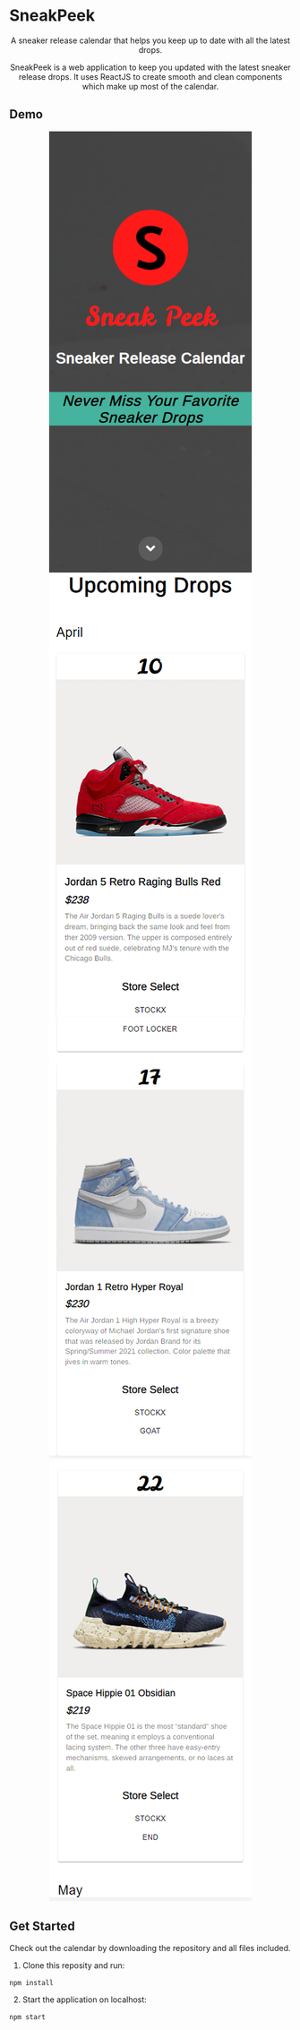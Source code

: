 # SneakPeek

<p align="center">
  A sneaker release calendar that helps you keep up to date with all the latest drops.
</p>

<p align="center">
  SneakPeek is a web application to keep you updated with the latest sneaker release drops. It uses ReactJS to create smooth and clean components which make up most of the calendar.
</p>

## Demo

<p align="center" float="left" width="100%">
  <img src="https://github.com/faraazmohsin/SneakPeek/blob/main/application/images/demo_responsive.png">
  <img src="https://github.com/faraazmohsin/SneakPeek/blob/main/application/images/demo_responsive2.png">
  <img src="https://github.com/faraazmohsin/SneakPeek/blob/main/application/images/demo_responsive3.png">
  <img src="https://github.com/faraazmohsin/SneakPeek/blob/main/application/images/demo_responsive4.png">
</p>

## Get Started

Check out the calendar by downloading the repository and all files included.

1. Clone this reposity and run:
```sh
npm install
```
2. Start the application on localhost:
```sh
npm start
```
